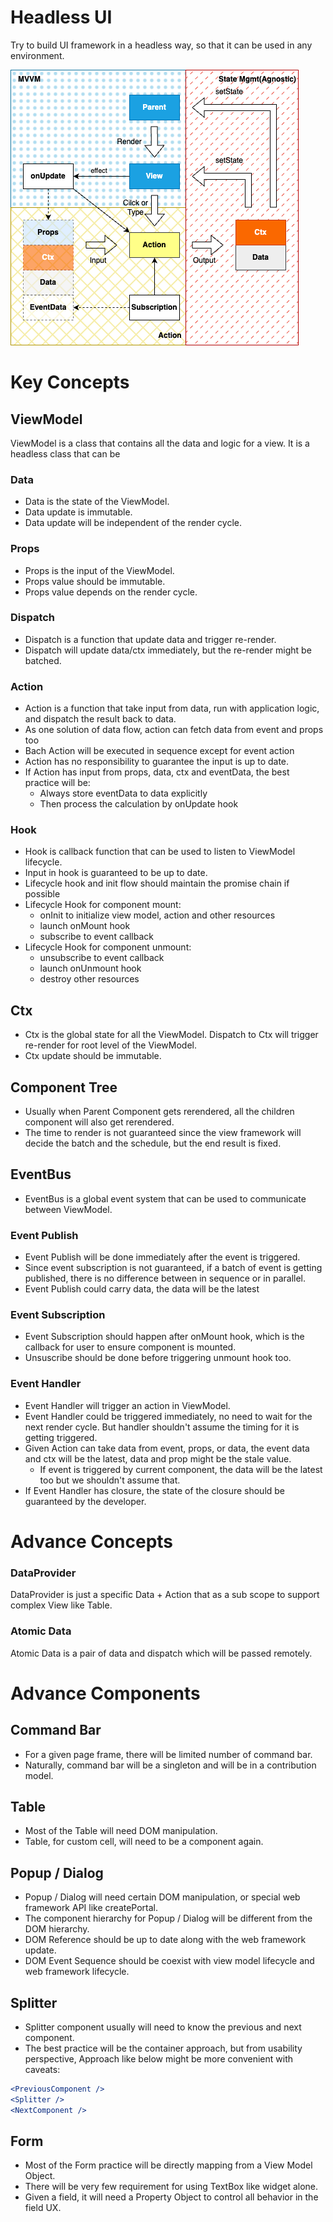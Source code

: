 # Headless UI
Try to build UI framework in a headless way, so that it can be used in any environment.

![Headless UI](./headless.drawio.png)

# Key Concepts
## ViewModel
ViewModel is a class that contains all the data and logic for a view. It is a headless class that can be

### Data
- Data is the state of the ViewModel.
- Data update is immutable.
- Data update will be independent of the render cycle.

### Props
- Props is the input of the ViewModel.
- Props value should be immutable.
- Props value depends on the render cycle.

### Dispatch
- Dispatch is a function that update data and trigger re-render.
- Dispatch will update data/ctx immediately, but the re-render might be batched.

### Action
- Action is a function that take input from data, run with application logic, and dispatch the result back to data.
- As one solution of data flow, action can fetch data from event and props too
- Bach Action will be executed in sequence except for event action
- Action has no responsibility to guarantee the input is up to date.
- If Action has input from props, data, ctx and eventData, the best practice will be:
  - Always store eventData to data explicitly
  - Then process the calculation by onUpdate hook

### Hook
- Hook is callback function that can be used to listen to ViewModel lifecycle.
- Input in hook is guaranteed to be up to date.
- Lifecycle hook and init flow should maintain the promise chain if possible
- Lifecycle Hook for component mount:
  - onInit to initialize view model, action and other resources
  - launch onMount hook
  - subscribe to event callback
- Lifecycle Hook for component unmount:
  - unsubscribe to event callback
  - launch onUnmount hook
  - destroy other resources

## Ctx
- Ctx is the global state for all the ViewModel. Dispatch to Ctx will trigger re-render for root level of the ViewModel.
- Ctx update should be immutable.

## Component Tree
- Usually when Parent Component gets rerendered, all the children component will also get rerendered. 
- The time to render is not guaranteed since the view framework will decide the batch and the schedule, but the end result is fixed.

## EventBus
- EventBus is a global event system that can be used to communicate between ViewModel.

### Event Publish
- Event Publish will be done immediately after the event is triggered.
- Since event subscription is not guaranteed, if a batch of event is getting published, there is no difference between in sequence or in parallel.
- Event Publish could carry data, the data will be the latest

### Event Subscription
- Event Subscription should happen after onMount hook, which is the callback for user to ensure component is mounted.
- Unsuscribe should be done before triggering unmount hook too.

### Event Handler
- Event Handler will trigger an action in ViewModel.
- Event Handler could be triggered immediately, no need to wait for the next render cycle. But handler shouldn't assume the timing for it is getting triggered.
- Given Action can take data from event, props, or data, the event data and ctx will be the latest, data and prop might be the stale value.
  - If event is triggered by current component, the data will be the latest too but we shouldn't assume that.
- If Event Handler has closure, the state of the closure should be guaranteed by the developer.

# Advance Concepts
### DataProvider
DataProvider is just a specific Data + Action that as a sub scope to support complex View like Table.

### Atomic Data
Atomic Data is a pair of data and dispatch which will be passed remotely.

# Advance Components
## Command Bar
- For a given page frame, there will be limited number of command bar.
- Naturally, command bar will be a singleton and will be in a contribution model.

## Table
- Most of the Table will need DOM manipulation.
- Table, for custom cell, will need to be a component again.

## Popup / Dialog
- Popup / Dialog will need certain DOM manipulation, or special web framework API like createPortal.
- The component hierarchy for Popup / Dialog will be different from the DOM hierarchy.
- DOM Reference should be up to date along with the web framework update.
- DOM Event Sequence should be coexist with view model lifecycle and web framework lifecycle.

## Splitter
- Splitter component usually will need to know the previous and next component.
- The best practice will be the container approach, but from usability perspective, Approach like below might be more convenient with caveats:
```jsx
<PreviousComponent />
<Splitter />
<NextComponent />
```

## Form
- Most of the Form practice will be directly mapping from a View Model Object.
- There will be very few requirement for using TextBox like widget alone.
- Given a field, it will need a Property Object to control all behavior in the field UX.